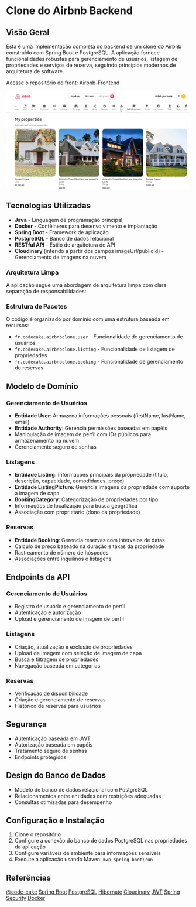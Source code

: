 # Clone do Airbnb Backend

## Visão Geral

Esta é uma implementação completa do backend de um clone do Airbnb construído com Spring Boot e PostgreSQL. A aplicação fornece funcionalidades robustas para gerenciamento de usuários, listagem de propriedades e serviços de reserva, seguindo princípios modernos de arquitetura de software.

Acesse o repositório do front: [Airbnb-Frontend](https://github.com/MatheusOtenio/Airbnb-Clone_Angular-Front)

![Tela inicial do projeto](img/1.png)

## Tecnologias Utilizadas

- **Java** - Linguagem de programação principal
- **Docker** - Contêineres para desenvolvimento e implantação
- **Spring Boot** - Framework de aplicação
- **PostgreSQL** - Banco de dados relacional
- **RESTful API** - Estilo de arquitetura de API
- **Cloudinary** (inferido a partir dos campos imageUrl/publicId) - Gerenciamento de imagens na nuvem

### Arquitetura Limpa

A aplicação segue uma abordagem de arquitetura limpa com clara separação de responsabilidades:

### Estrutura de Pacotes

O código é organizado por domínio com uma estrutura baseada em recursos:

- `fr.codecake.airbnbclone.user` - Funcionalidade de gerenciamento de usuários
- `fr.codecake.airbnbclone.listing` - Funcionalidade de listagem de propriedades
- `fr.codecake.airbnbclone.booking` - Funcionalidade de gerenciamento de reservas

## Modelo de Domínio

### Gerenciamento de Usuários

- **Entidade User**: Armazena informações pessoais (firstName, lastName, email)
- **Entidade Authority**: Gerencia permissões baseadas em papéis
- Manipulação de imagem de perfil com IDs públicos para armazenamento na nuvem
- Gerenciamento seguro de senhas

### Listagens

- **Entidade Listing**: Informações principais da propriedade (título, descrição, capacidade, comodidades, preço)
- **Entidade ListingPicture**: Gerencia imagens da propriedade com suporte a imagem de capa
- **BookingCategory**: Categorização de propriedades por tipo
- Informações de localização para busca geográfica
- Associação com proprietário (dono da propriedade)

### Reservas

- **Entidade Booking**: Gerencia reservas com intervalos de datas
- Cálculo de preço baseado na duração e taxas da propriedade
- Rastreamento de número de hóspedes
- Associações entre inquilinos e listagens

## Endpoints da API

### Gerenciamento de Usuários

- Registro de usuário e gerenciamento de perfil
- Autenticação e autorização
- Upload e gerenciamento de imagem de perfil

### Listagens

- Criação, atualização e exclusão de propriedades
- Upload de imagem com seleção de imagem de capa
- Busca e filtragem de propriedades
- Navegação baseada em categorias

### Reservas

- Verificação de disponibilidade
- Criação e gerenciamento de reservas
- Histórico de reservas para usuários

## Segurança

- Autenticação baseada em JWT
- Autorização baseada em papéis
- Tratamento seguro de senhas
- Endpoints protegidos

## Design do Banco de Dados

- Modelo de banco de dados relacional com PostgreSQL
- Relacionamentos entre entidades com restrições adequadas
- Consultas otimizadas para desempenho

## Configuração e Instalação

1. Clone o repositório
2. Configure a conexão do banco de dados PostgreSQL nas propriedades da aplicação
3. Configure variáveis de ambiente para informações sensíveis
4. Execute a aplicação usando Maven: `mvn spring-boot:run`

## Referências

[@code-cake](https://www.youtube.com/@code-cake)
[Spring Boot](https://spring.io/projects/spring-boot)
[PostgreSQL](https://www.postgresql.org/)
[Hibernate](https://hibernate.org/)
[Cloudinary](https://cloudinary.com/)
[JWT](https://jwt.io/)
[Spring Security](https://spring.io/projects/spring-security)
[Docker](https://www.docker.com/)
